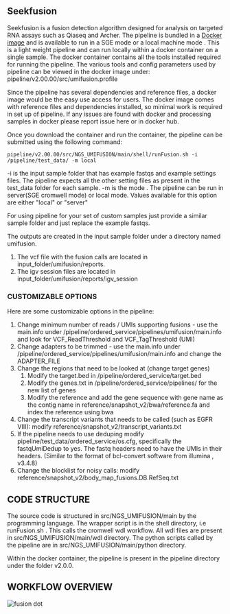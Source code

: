 ## Seekfusion ##

Seekfusion is a fusion detection algorithm designed for analysis on targeted RNA assays such as Qiaseq and Archer. The pipeline is bundled in a [Docker image](https://hub.docker.com/repository/docker/jagadhesh89/seekfusion) and is available to run in a SGE mode or a local machine mode . This is a light weight pipeline and can run locally within a docker container on a single sample. The docker container contains all the tools installed required for running the pipeline. The various tools and config parameters used by pipeline can be viewed in the docker image under: pipeline/v2.00.00/src/umifusion.profile

Since the pipeline has several dependencies and reference files, a docker image would be the easy use access for users. The docker image comes with reference files and dependencies installed, so minimal work is required in set up of pipeline. If any issues are found with docker and processing samples in docker please report issue here or in docker hub. 

Once you download the container and run the container, the pipeline can be submitted using the following command:

`pipeline/v2.00.00/src/NGS_UMIFUSION/main/shell/runFusion.sh -i /pipeline/test_data/ -m local`

-i is the input sample folder that has example fastqs and example settings files. The pipeline expects all the other setting files as present in the test_data folder for each sample. 
-m is the mode . The pipeline can be run in server(SGE cromwell mode) or local mode. Values available for this option are either "local" or "server"

For using pipeline for your set of custom samples just provide a similar sample folder and just replace the example fastqs. 

The outputs are created in the input sample folder under a directory named umifusion. 
1. The vcf file with the fusion calls are located in input_folder/umifusion/reports.
2. The igv session files are located in input_folder/umifusion/reports/igv_session

### CUSTOMIZABLE OPTIONS ###

Here are some customizable options in the pipeline:

1.  Change minimum number of reads / UMIs supporting fusions - use the main.info under /pipeline/ordered_service/pipelines/umifusion/main.info and look for VCF_ReadThreshold and VCF_TagThreshold (UMI) 
2.  Change adapters to be trimmed - use the main.info under /pipeline/ordered_service/pipelines/umifusion/main.info and change the ADAPTER_FILE
3.  Change the regions that need to be looked at (change target genes)
    1.  Modify the target.bed in /pipeline/ordered_service/target.bed
    2.  Modify the genes.txt in /pipeline/ordered_service/pipelines/ for the new list of genes
    3.  Modify the reference and add the gene sequence with gene name as the contig name in reference/snapshot_v2/bwa/reference.fa and index the reference using bwa
4. Change the transcript variants that needs to be called (such as EGFR VIII): modify reference/snapshot_v2/transcript_variants.txt
5. If the pipeline needs to use deduping modify pipeline/test_data/ordered_service/os.cfg, specifically the fastqUmiDedup to yes. The fastq headers need to have the UMIs in their headers. (Similar to the format of bcl-convert software from illumina , v3.4.8)
6. Change the blocklist for noisy calls: modify reference/snapshot_v2/body_map_fusions.DB.RefSeq.txt

## CODE STRUCTURE
The source code is structured in src/NGS_UMIFUSION/main by the programming language. The wrapper script is in the shell directory, i.e runFusion.sh . This calls the cromwell wdl workflow. All wdl files are present in src/NGS_UMIFUSION/main/wdl directory. The python scripts called by the pipeline are in src/NGS_UMIFUSION/main/python directory. 

Within the docker container, the pipeline is present in the pipeline directory under the folder v2.0.0. 

## WORKFLOW OVERVIEW
![fusion dot](https://user-images.githubusercontent.com/18012162/132932345-8e6df3c3-80f0-4b4a-a0e5-8c5521fca6e1.png)


